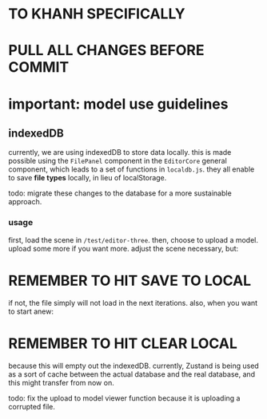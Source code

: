 # TO KHANH SPECIFICALLY

# PULL ALL CHANGES BEFORE COMMIT

# important: model use guidelines

## indexedDB

currently, we are using indexedDB to store data locally. this is made possible using the `FilePanel` component in the `EditorCore` general component, which leads to a set of functions in `localdb.js`. they all enable to save **file types** locally, in lieu of localStorage.

todo: migrate these changes to the database for a more sustainable approach.

### usage

first, load the scene in `/test/editor-three`. then, choose to upload a model. upload some more if you want more. adjust the scene necessary, but:

# REMEMBER TO HIT SAVE TO LOCAL

if not, the file simply will not load in the next iterations. also, when you want to start anew:

# REMEMBER TO HIT CLEAR LOCAL

because this will empty out the indexedDB. currently, Zustand is being used as a sort of cache between the actual database and the real database, and this might transfer from now on.

todo: fix the upload to model viewer function because it is uploading a corrupted file.
